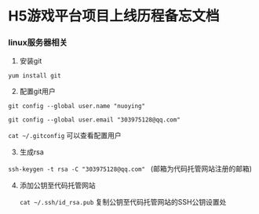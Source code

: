# H5游戏平台项目上线历程备忘文档
### linux服务器相关
  1. 安装git
  
  `yum install git`
  
  2. 配置git用户
  
   `git config --global user.name "nuoying"`
  
   `git config --global user.email "303975128@qq.com"`
  
   `cat ~/.gitconfig` 可以查看配置用户
  
  3. 生成rsa
  
   `ssh-keygen -t rsa -C "303975128@qq.com" `  (邮箱为代码托管网站注册的邮箱)
    
  4. 添加公钥至代码托管网站
    
     `cat ~/.ssh/id_rsa.pub` 复制公钥至代码托管网站的SSH公钥设置处

